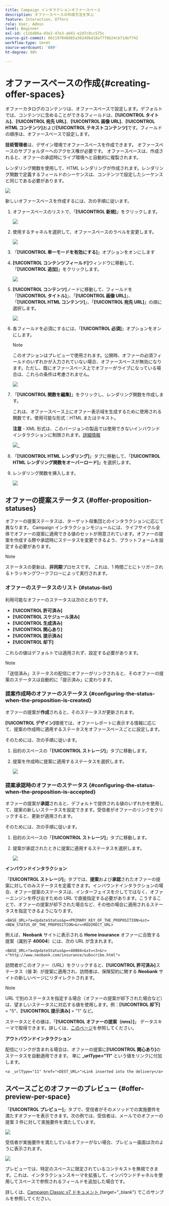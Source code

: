 ```yaml
---
title: Campaign インタラクションオファースペース
description: オファースペースの作成方法を学ぶ
feature: Interaction, Offers
role: User, Admin
level: Beginner
exl-id: c116d86a-d3e2-47e3-a641-e2d7c8cc575c
source-git-commit: 061197048885a30249bd18af7f8b24cb71def742
workflow-type: tm+mt
source-wordcount: '889'
ht-degree: 98%

---
```


# オファースペースの作成{#creating-offer-spaces}

オファーカタログのコンテンツは、オファースペースで設定します。デフォルトでは、コンテンツに含めることができるフィールドは、**[!UICONTROL タイトル]**、**[!UICONTROL 宛先 URL]**、**[!UICONTROL 画像 URL]**、**[!UICONTROL HTML コンテンツ]**&#x200B;および&#x200B;**[!UICONTROL テキストコンテンツ]**&#x200B;です。フィールドの順序は、オファースペースで設定します。

**技術管理者**&#x200B;は、デザイン環境でオファースペースを作成できます。 オファースペースのサブフォルダーへのアクセス権が必要です。 オファースペースは、作成されると、オファーの承認時にライブ環境へと自動的に複製されます。

レンダリング関数を使用して、HTML レンダリングが作成されます。レンダリング関数で定義するフィールドのシーケンスは、コンテンツで設定したシーケンスと同じである必要があります。

![](assets/offer_space_create_009.png)

新しいオファースペースを作成するには、次の手順に従います。

1. オファースペースのリストで、「**[!UICONTROL 新規]**」をクリックします。

   ![](assets/offer_space_create_001.png)

1. 使用するチャネルを選択して、オファースペースのラベルを変更します。

   ![](assets/offer_space_create_002.png)

1. 「**[!UICONTROL 単一モードを有効にする]**」オプションをオンにします

1. **[!UICONTROL コンテンツフィールド]**&#x200B;ウィンドウに移動して、「**[!UICONTROL 追加]**」をクリックします。

   ![](assets/offer_space_create_003.png)

1. **[!UICONTROL コンテンツ]**&#x200B;ノードに移動して、フィールドを「**[!UICONTROL タイトル]**」、「**[!UICONTROL 画像 URL]**」、「**[!UICONTROL HTML コンテンツ]**」、「**[!UICONTROL 宛先 URL]**」の順に選択します。

   ![](assets/offer_space_create_004.png)

1. 各フィールドを必須にするには、「**[!UICONTROL 必須]**」オプションをオンにします。

   >[!NOTE]
   >
   >このオプションはプレビューで使用されます。公開時、オファーの必須フィールドのいずれかが入力されていない場合、オファースペースが無効になります。ただし、既にオファースペース上でオファーがライブになっている場合は、これらの条件は考慮されません。

   ![](assets/offer_space_create_005.png)

1. 「**[!UICONTROL 関数を編集]**」をクリックし、レンダリング関数を作成します。

   これは、オファースペース上にオファー表示域を生成するために使用される関数です。使用可能な形式：HTML またはテキスト。

   **注意** - XML 形式は、このバージョンの製品では使用できないインバウンドインタラクションに制限されます。[詳細情報](../start/v7-to-v8.md#gs-unavailable-features)

   ![](assets/offer_space_create_006.png)_

1. 「**[!UICONTROL HTML レンダリング]**」タブに移動して、「**[!UICONTROL HTML レンダリング関数をオーバーロード]**」を選択します。
1. レンダリング関数を挿入します。

   ![](assets/offer_space_create_007.png)

## オファーの提案ステータス {#offer-proposition-statuses}

オファーの提案ステータスは、ターゲット母集団とのインタラクションに応じて異なります。 Campaign インタラクションモジュールには、ライフサイクル全体でオファーの提案に適用できる値のセットが用意されています。オファーの提案を作成する際や承認時にステータスを変更できるよう、プラットフォームを設定する必要があります。

>[!NOTE]
>
>ステータスの更新は、**非同期**&#x200B;プロセスです。 これは、1 時間ごとにトリガーされるトラッキングワークフローによって実行されます。

### オファーのステータスのリスト {#status-list}

利用可能なオファーのステータスは次のとおりです。

* **[!UICONTROL 許可済み]**
* **[!UICONTROL スケジュール済み]**
* **[!UICONTROL 生成済み]**
* **[!UICONTROL 関心あり]**
* **[!UICONTROL 提示済み]**
* **[!UICONTROL 却下]**

これらの値はデフォルトでは適用されず、設定する必要があります。

>[!NOTE]
>
>「送信済み」ステータスの配信にオファーがリンクされると、そのオファーの提案のステータスは自動的に「提示済み」に変わります。

### 提案作成時のオファーのステータス {#configuring-the-status-when-the-proposition-is-created}

オファーの提案が&#x200B;**作成**&#x200B;されると、そのステータスが更新されます。

**[!UICONTROL デザイン]**&#x200B;環境では、オファーレポートに表示する情報に応じて、提案の作成時に適用するステータスをオファースペースごとに設定します。

そのためには、次の手順に従います。

1. 目的のスペースの「**[!UICONTROL ストレージ]**」タブに移動します。
1. 提案を作成時に提案に適用するステータスを選択します。

   ![](assets/offer_update_status_001.png)

### 提案承認時のオファーのステータス {#configuring-the-status-when-the-proposition-is-accepted}

オファーの提案が&#x200B;**承認**&#x200B;されると、デフォルトで提供される値のいずれかを使用して、提案の新しいステータスを設定できます。受信者がオファーのリンクをクリックすると、更新が適用されます。

そのためには、次の手順に従います。

1. 目的のスペースの「**[!UICONTROL ストレージ]**」タブに移動します。
1. 提案が承認されたときに提案に適用するステータスを選択します。

   ![](assets/offer_update_status_002.png)


**インバウンドインタラクション**

「**[!UICONTROL ストレージ]**」タブでは、**提案**&#x200B;および&#x200B;**承認**&#x200B;されたオファーの提案に対してのみステータスを定義できます。インバウンドインタラクションの場合、オファー提案のステータスは、インターフェイスを介してではなく、オファーエンジンを呼び出すための URL で直接指定する必要があります。こうすることで、オファーの提案が却下された場合など、その他の場合に適用されるステータスを指定できるようになります。

```
<BASE_URL>?a=UpdateStatus&p=<PRIMARY_KEY_OF_THE_PROPOSITION>&st=<NEW_STATUS_OF_THE_PROPOSITION>&r=<REDIRECT_URL>
```

例えば、**Neobank** サイトに表示される **Home insurance** オファーに合致する提案（識別子 **40004**）には、次の URL が含まれます。

```
<BASE_URL>?a=UpdateStatus&p=<40004>&st=<3>&r=<"http://www.neobank.com/insurance/subscribe.html">
```

訪問者がこのオファー（URL）をクリックすると、**[!UICONTROL 許可済み]**&#x200B;ステータス（値 **3**）が提案に適用され、訪問者は、保険契約に関する **Neobank** サイトの新しいページにリダイレクトされます。

>[!NOTE]
>
>URL で別のステータスを指定する場合（オファーの提案が却下された場合など）は、望ましいステータスに対応する値を使用します。例：**[!UICONTROL 却下]** = &quot;5&quot;、**[!UICONTROL 提示済み]** = &quot;1&quot; など。
>
>ステータスとその値は、「**[!UICONTROL オファーの提案（nms）]**」 データスキーマで取得できます。詳しくは、[このページ](../dev/create-schema.md)を参照してください。

**アウトバウンドインタラクション**

配信にリンクが含まれる場合は、オファーの提案に&#x200B;**[!UICONTROL 関心あり]**&#x200B;のステータスを自動適用できます。 単に **_urlType=&quot;11&quot;** という値をリンクに付加します。

```
<a _urlType="11" href="<DEST_URL>">Link inserted into the delivery</a>
```

## スペースごとのオファーのプレビュー {#offer-preview-per-space}

「**[!UICONTROL プレビュー]**」タブで、受信者がそのメソッドでの実施要件を満たすオファーを表示できます。次の例では、受信者は、メールでのオファーの提案 3 件に対して実施要件を満たしています。

![](assets/offer_space_overview_002.png)

受信者が実施要件を満たしているオファーがない場合、プレビュー画面は次のように表示されます。

![](assets/offer_space_overview_001.png)


プレビューでは、特定のスペースに限定されているコンテキストを無視できます。これは、インタラクションスキーマを拡張して、インバウンドチャネルを使用してスペースで参照されるフィールドを追加した場合です。

詳しくは、[Campaign Classic v7 ドキュメント &#x200B;](https://experienceleague.adobe.com/docs/campaign-classic/using/managing-offers/advanced-parameters/extension-example.html?lang=ja){target="_blank"} でこのサンプルを参照してください。